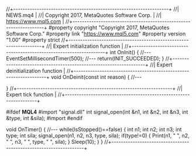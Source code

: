 //+------------------------------------------------------------------+
//|                                                         NEWS.mq4 |
//|                        Copyright 2017, MetaQuotes Software Corp. |
//|                                             https://www.mql5.com |
//+------------------------------------------------------------------+
#property copyright "Copyright 2017, MetaQuotes Software Corp."
#property link      "https://www.mql5.com"
#property version   "1.00"
#property strict
//+------------------------------------------------------------------+
//| Expert initialization function                                   |
//+------------------------------------------------------------------+
int OnInit()
  {
//---
   EventSetMillisecondTimer(500);
//---
   return(INIT_SUCCEEDED);
  }
//+------------------------------------------------------------------+
//| Expert deinitialization function                                 |
//+------------------------------------------------------------------+
void OnDeinit(const int reason)
  {
//---
   
  }
//+------------------------------------------------------------------+
//| Expert tick function                                             |
//+------------------------------------------------------------------+

#ifdef __MQL4__
    #import "signal.dll" 
    int  signal_open(int &n1, int &n2, int &n3, int &type, int &sila); 
    #import
#endif

void OnTimer()
  {
//---
      while(IsStopped()==false) {
      int n1;
      int n2;
      int n3;
      int type;
      int sila;
         signal_open(n1, n2, n3, type, sila);
         if(type!=0)
         {
               Print(n1, " ", n2, " ", n3, " ", type, " ", sila);
         }
      Sleep(10);
      }
  }
//+------------------------------------------------------------------+
